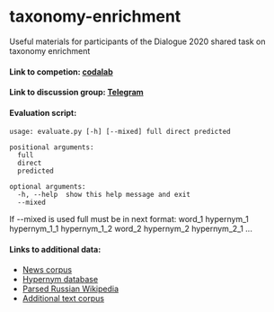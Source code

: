 # taxonomy-enrichment
Useful materials for participants of the Dialogue 2020 shared task on taxonomy enrichment

#### Link to competion: [codalab](https://competitions.codalab.org/competitions/22168)
#### Link to discussion group: [Telegram](https://t.me/joinchat/Ckja7Vh00qPOU887pLonqQ)

#### Evaluation script:
```
usage: evaluate.py [-h] [--mixed] full direct predicted

positional arguments:
  full
  direct
  predicted

optional arguments:
  -h, --help  show this help message and exit
  --mixed
```
If --mixed is used full must be in next format:
word_1 hypernym_1 hypernym_1_1 hypernym_1_2
word_2 hypernym_2 hypernym_2_1
...

#### Links to additional data:

* [News corpus](http://bit.ly/38CLlmW)
* [Hypernym database](http://panchenko.me/data/joint/isas/ru-librusec-wiki-diff.csv.gz)
* [Parsed Russian Wikipedia](http://panchenko.me/data/joint/corpora/wikipedia-ru-2018.txt.gz)
* [Additional text corpus](http://panchenko.me/data/russe/librusec_fb2.plain.gz)
